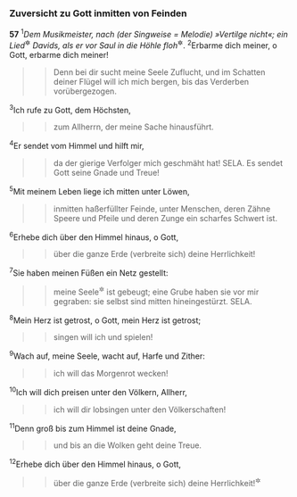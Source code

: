### Zuversicht zu Gott inmitten von Feinden

__57__
<sup>1</sup><em>Dem Musikmeister, nach (der Singweise = Melodie) »Vertilge nicht«; ein Lied</em><sup title="vgl. 16,1">&#x2732;</sup> <em>Davids, als er vor Saul in die Höhle floh</em><sup title="1.Sam 22,1-2; 24">&#x2732;</sup>.
<sup>2</sup>Erbarme dich meiner, o Gott, erbarme dich meiner!
<blockquote>
<blockquote>
Denn bei dir sucht meine Seele Zuflucht,
und im Schatten deiner Flügel will ich mich bergen,
bis das Verderben vorübergezogen.
</blockquote>
</blockquote>
<sup>3</sup>Ich rufe zu Gott, dem Höchsten,
<blockquote>
<blockquote>
zum Allherrn, der meine Sache hinausführt.
</blockquote>
</blockquote>
<sup>4</sup>Er sendet vom Himmel und hilft mir,
<blockquote>
<blockquote>
da der gierige Verfolger mich geschmäht hat! SELA.
Es sendet Gott seine Gnade und Treue!
</blockquote>
</blockquote>
<sup>5</sup>Mit meinem Leben liege ich mitten unter Löwen,
<blockquote>
<blockquote>
inmitten haßerfüllter Feinde,
unter Menschen, deren Zähne Speere und Pfeile
und deren Zunge ein scharfes Schwert ist.
</blockquote>
</blockquote>
<sup>6</sup>Erhebe dich über den Himmel hinaus, o Gott,
<blockquote>
<blockquote>
über die ganze Erde (verbreite sich) deine Herrlichkeit!
</blockquote>
</blockquote>
<sup>7</sup>Sie haben meinen Füßen ein Netz gestellt:
<blockquote>
<blockquote>
meine Seele<sup title="= mein Mut">&#x2732;</sup> ist gebeugt;
eine Grube haben sie vor mir gegraben:
sie selbst sind mitten hineingestürzt. SELA.
</blockquote>
</blockquote>
<sup>8</sup>Mein Herz ist getrost, o Gott, mein Herz ist getrost;
<blockquote>
<blockquote>
singen will ich und spielen!
</blockquote>
</blockquote>
<sup>9</sup>Wach auf, meine Seele, wacht auf, Harfe und Zither:
<blockquote>
<blockquote>
ich will das Morgenrot wecken!
</blockquote>
</blockquote>
<sup>10</sup>Ich will dich preisen unter den Völkern, Allherr,
<blockquote>
<blockquote>
ich will dir lobsingen unter den Völkerschaften!
</blockquote>
</blockquote>
<sup>11</sup>Denn groß bis zum Himmel ist deine Gnade,
<blockquote>
<blockquote>
und bis an die Wolken geht deine Treue.
</blockquote>
</blockquote>
<sup>12</sup>Erhebe dich über den Himmel hinaus, o Gott,
<blockquote>
<blockquote>
über die ganze Erde (verbreite sich) deine Herrlichkeit!<sup title="vgl. 108,2-6">&#x2732;</sup>
</blockquote>
</blockquote>